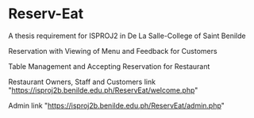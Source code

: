 # Reserv-Eat
A thesis requirement for ISPROJ2 in De La Salle-College of Saint Benilde

Reservation with Viewing of Menu and Feedback for Customers

Table Management and Accepting Reservation for Restaurant

Restaurant Owners, Staff and Customers link "https://isproj2b.benilde.edu.ph/ReservEat/welcome.php"

Admin link "https://isproj2b.benilde.edu.ph/ReservEat/admin.php"
